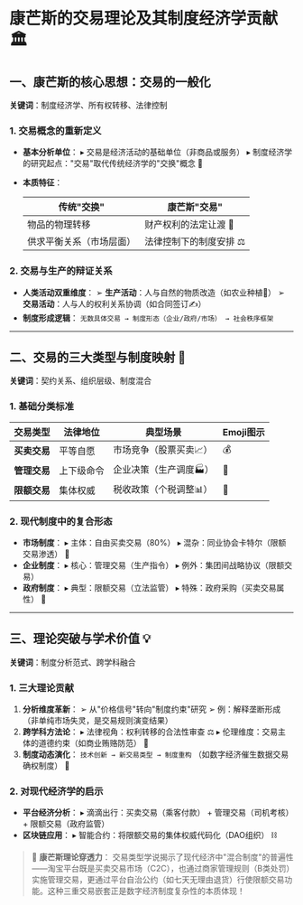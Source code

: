

# 康芒斯的交易理论及其制度经济学贡献 🏛️

## 一、康芒斯的核⼼思想：交易的⼀般化
**关键词**：制度经济学、所有权转移、法律控制
### 1. 交易概念的重新定义
- **基本分析单位**：
  ▸ 交易是经济活动的基础单位（非商品或服务）
  ▸ 制度经济学的研究起点："交易"取代传统经济学的"交换"概念 🔄
- **本质特征**：

  | 传统"交换"                | 康芒斯"交易"                  |
  |---------------------------|-------------------------------|
  | 物品的物理转移            | 财产权利的法定让渡 📜          |
  | 供求平衡关系（市场层面）  | 法律控制下的制度安排 ⚖️       |

### 2. 交易与⽣产的辩证关系
- **⼈类活动双重维度**：
  ➢ **⽣产活动**：⼈与⾃然的物质改造（如农业种植🌾）
  ➢ **交易活动**：⼈与⼈的权利关系协调（如合同签订✍️）
- **制度形成逻辑**：
  `⽆数具体交易 → 制度形态（企业/政府/市场） → 社会秩序框架`

---

## 二、交易的三⼤类型与制度映射 🧩
**关键词**：契约关系、组织层级、制度混合
### 1. 基础分类标准
| 交易类型     | 法律地位  | 典型场景         | Emoji图示 |
| -------- | ----- | ------------ | ------- |
| **买卖交易** | 平等自愿  | 市场竞争（股票买卖📈） | 💰      |
| **管理交易** | 上下级命令 | 企业决策（生产调度🏭） | 🏢      |
| **限额交易** | 集体权威  | 税收政策（个税调整📊） | 📜      |

### 2. 现代制度中的复合形态
- **市场制度**：
  ▸ 主体：自由买卖交易（80%）
  ▸ 混杂：同业协会卡特尔（限额交易渗透） 🤝
- **企业制度**：
  ▸ 核心：管理交易（生产指令）
  ▸ 例外：集团间战略协议（限额交易）
- **政府制度**：
  ▸ 典型：限额交易（立法监管）
  ▸ 特殊：政府采购（买卖交易属性） 🛒

---

## 三、理论突破与学术价值 💡
**关键词**：制度分析范式、跨学科融合
### 1. 三大理论贡献
1. **分析维度革新**：
   ➢ 从"价格信号"转向"制度约束"研究
   ➢ 例：解释垄断形成（非单纯市场失灵，是交易规则演变结果）
2. **跨学科方法论**：
   ▸ 法律视角：权利转移的合法性审查 ⚖️
   ▸ 伦理维度：交易主体的道德约束（如商业贿赂防范） 🚫
3. **制度动态演化**：
   `技术创新 → 新交易类型 → 制度重构`
   （如数字经济催生数据交易确权制度） 🔐

### 2. 对现代经济学的启示
- **平台经济分析**：
  ▸ 滴滴出行：买卖交易（乘客付款） + 管理交易（司机考核） + 限额交易（政府监管）
- **区块链应用**：
  ▸ 智能合约：将限额交易的集体权威代码化（DAO组织） ⛓️

> 📌 **康芒斯理论穿透力**：
> 交易类型学说揭示了现代经济中"混合制度"的普遍性——淘宝平台既是买卖交易市场（C2C），也通过商家管理规则（B类处罚）实施管理交易，更通过平台自治公约（如七天无理由退货）行使限额交易功能。这种三重交易嵌套正是数字经济制度复杂性的本质体现！